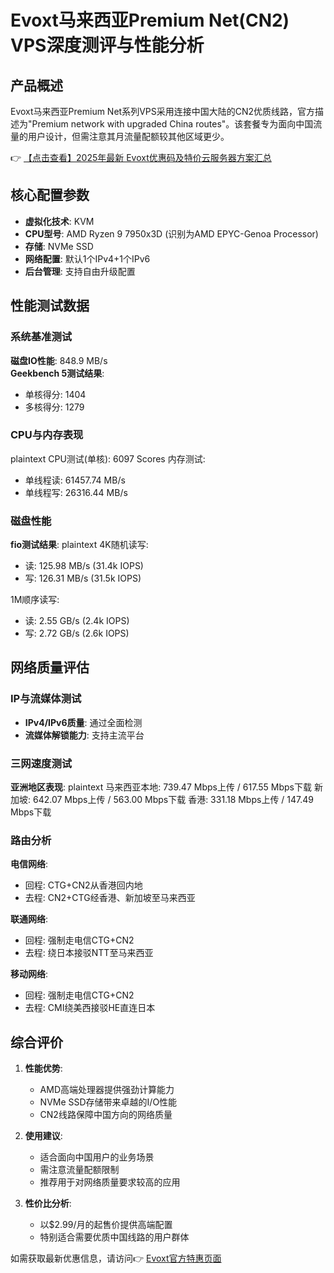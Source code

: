 # Evoxt马来西亚Premium Net(CN2) VPS深度测评与性能分析

## 产品概述

Evoxt马来西亚Premium Net系列VPS采用连接中国大陆的CN2优质线路，官方描述为"Premium network with upgraded China routes"。该套餐专为面向中国流量的用户设计，但需注意其月流量配额较其他区域更少。

👉 [【点击查看】2025年最新 Evoxt优惠码及特价云服务器方案汇总](https://bit.ly/evoxt)

## 核心配置参数

- **虚拟化技术**: KVM
- **CPU型号**: AMD Ryzen 9 7950x3D (识别为AMD EPYC-Genoa Processor)
- **存储**: NVMe SSD
- **网络配置**: 默认1个IPv4+1个IPv6
- **后台管理**: 支持自由升级配置

## 性能测试数据

### 系统基准测试

**磁盘IO性能**: 848.9 MB/s  
**Geekbench 5测试结果**:
- 单核得分: 1404
- 多核得分: 1279

### CPU与内存表现

plaintext
CPU测试(单核): 6097 Scores
内存测试:
- 单线程读: 61457.74 MB/s
- 单线程写: 26316.44 MB/s

### 磁盘性能

**fio测试结果**:
plaintext
4K随机读写:
- 读: 125.98 MB/s (31.4k IOPS)
- 写: 126.31 MB/s (31.5k IOPS)

1M顺序读写:
- 读: 2.55 GB/s (2.4k IOPS)
- 写: 2.72 GB/s (2.6k IOPS)

## 网络质量评估

### IP与流媒体测试

- **IPv4/IPv6质量**: 通过全面检测
- **流媒体解锁能力**: 支持主流平台

### 三网速度测试

**亚洲地区表现**:
plaintext
马来西亚本地: 739.47 Mbps上传 / 617.55 Mbps下载
新加坡: 642.07 Mbps上传 / 563.00 Mbps下载
香港: 331.18 Mbps上传 / 147.49 Mbps下载

### 路由分析

**电信网络**:
- 回程: CTG+CN2从香港回内地
- 去程: CN2+CTG经香港、新加坡至马来西亚

**联通网络**:
- 回程: 强制走电信CTG+CN2
- 去程: 绕日本接驳NTT至马来西亚

**移动网络**:
- 回程: 强制走电信CTG+CN2
- 去程: CMI绕美西接驳HE直连日本

## 综合评价

1. **性能优势**:
   - AMD高端处理器提供强劲计算能力
   - NVMe SSD存储带来卓越的I/O性能
   - CN2线路保障中国方向的网络质量

2. **使用建议**:
   - 适合面向中国用户的业务场景
   - 需注意流量配额限制
   - 推荐用于对网络质量要求较高的应用

3. **性价比分析**:
   - 以$2.99/月的起售价提供高端配置
   - 特别适合需要优质中国线路的用户群体

如需获取最新优惠信息，请访问👉 [Evoxt官方特惠页面](https://bit.ly/evoxt)